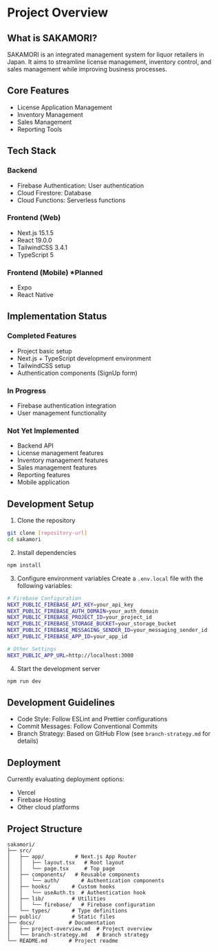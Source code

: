 # Project Overview

## What is SAKAMORI?
SAKAMORI is an integrated management system for liquor retailers in Japan. It aims to streamline license management, inventory control, and sales management while improving business processes.

## Core Features
- License Application Management
- Inventory Management
- Sales Management
- Reporting Tools

## Tech Stack
### Backend
- Firebase Authentication: User authentication
- Cloud Firestore: Database
- Cloud Functions: Serverless functions

### Frontend (Web)
- Next.js 15.1.5
- React 19.0.0
- TailwindCSS 3.4.1
- TypeScript 5

### Frontend (Mobile) *Planned
- Expo
- React Native

## Implementation Status

### Completed Features
- Project basic setup
- Next.js + TypeScript development environment
- TailwindCSS setup
- Authentication components (SignUp form)

### In Progress
- Firebase authentication integration
- User management functionality

### Not Yet Implemented
- Backend API
- License management features
- Inventory management features
- Sales management features
- Reporting features
- Mobile application

## Development Setup
1. Clone the repository
```bash
git clone [repository-url]
cd sakamori
```

2. Install dependencies
```bash
npm install
```

3. Configure environment variables
Create a `.env.local` file with the following variables:

```bash
# Firebase Configuration
NEXT_PUBLIC_FIREBASE_API_KEY=your_api_key
NEXT_PUBLIC_FIREBASE_AUTH_DOMAIN=your_auth_domain
NEXT_PUBLIC_FIREBASE_PROJECT_ID=your_project_id
NEXT_PUBLIC_FIREBASE_STORAGE_BUCKET=your_storage_bucket
NEXT_PUBLIC_FIREBASE_MESSAGING_SENDER_ID=your_messaging_sender_id
NEXT_PUBLIC_FIREBASE_APP_ID=your_app_id

# Other Settings
NEXT_PUBLIC_APP_URL=http://localhost:3000
```

4. Start the development server
```bash
npm run dev
```

## Development Guidelines
- Code Style: Follow ESLint and Prettier configurations
- Commit Messages: Follow Conventional Commits
- Branch Strategy: Based on GitHub Flow (see `branch-strategy.md` for details)

## Deployment
Currently evaluating deployment options:
- Vercel
- Firebase Hosting
- Other cloud platforms

## Project Structure
```
sakamori/
├── src/
│   ├── app/          # Next.js App Router
│   │   ├── layout.tsx   # Root layout
│   │   └── page.tsx     # Top page
│   ├── components/   # Reusable components
│   │   └── auth/       # Authentication components
│   ├── hooks/       # Custom hooks
│   │   └── useAuth.ts  # Authentication hook
│   ├── lib/         # Utilities
│   │   └── firebase/   # Firebase configuration
│   └── types/       # Type definitions
├── public/          # Static files
├── docs/           # Documentation
│   ├── project-overview.md  # Project overview
│   └── branch-strategy.md   # Branch strategy
└── README.md       # Project readme
